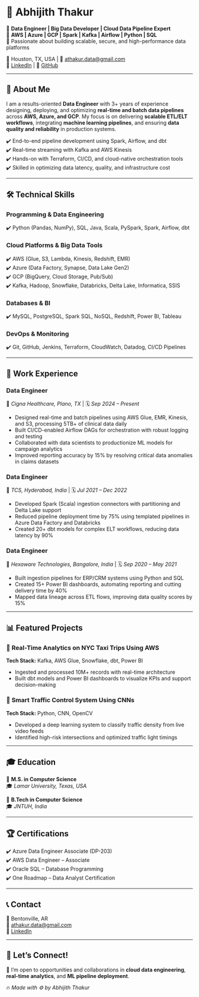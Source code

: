 
# 💼 Abhijith Thakur  
🔹 **Data Engineer | Big Data Developer | Cloud Data Pipeline Expert**  
🔹 **AWS | Azure | GCP | Spark | Kafka | Airflow | Python | SQL**  
🔹 Passionate about building scalable, secure, and high-performance data platforms  

📍 Houston, TX, USA | 📧 athakur.data@gmail.com  
🔗 [LinkedIn](https://www.linkedin.com/in/abhijith-thakur) | 🚀 [GitHub](https://github.com/AbhijithT0307)

---

## 📌 About Me  
I am a results-oriented **Data Engineer** with 3+ years of experience designing, deploying, and optimizing **real-time and batch data pipelines** across **AWS, Azure, and GCP**. My focus is on delivering **scalable ETL/ELT workflows**, integrating **machine learning pipelines**, and ensuring **data quality and reliability** in production systems.

✔️ End-to-end pipeline development using Spark, Airflow, and dbt  
✔️ Real-time streaming with Kafka and AWS Kinesis  
✔️ Hands-on with Terraform, CI/CD, and cloud-native orchestration tools  
✔️ Skilled in optimizing data latency, quality, and infrastructure cost  

---

## 🛠️ Technical Skills  

### **Programming & Data Engineering**  
✔️ Python (Pandas, NumPy), SQL, Java, Scala, PySpark, Spark, Airflow, dbt  

### **Cloud Platforms & Big Data Tools**  
✔️ AWS (Glue, S3, Lambda, Kinesis, Redshift, EMR)  
✔️ Azure (Data Factory, Synapse, Data Lake Gen2)  
✔️ GCP (BigQuery, Cloud Storage, Pub/Sub)  
✔️ Kafka, Hadoop, Snowflake, Databricks, Delta Lake, Informatica, SSIS  

### **Databases & BI**  
✔️ MySQL, PostgreSQL, Spark SQL, NoSQL, Redshift, Power BI, Tableau  

### **DevOps & Monitoring**  
✔️ Git, GitHub, Jenkins, Terraform, CloudWatch, Datadog, CI/CD Pipelines  

---

## 💼 Work Experience  

### **Data Engineer**  
📍 *Cigna Healthcare, Plano, TX* | 🗓 *Sep 2024 – Present*  
- Designed real-time and batch pipelines using AWS Glue, EMR, Kinesis, and S3, processing 5TB+ of clinical data daily  
- Built CI/CD-enabled Airflow DAGs for orchestration with robust logging and testing  
- Collaborated with data scientists to productionize ML models for campaign analytics  
- Improved reporting accuracy by 15% by resolving critical data anomalies in claims datasets  

### **Data Engineer**  
📍 *TCS, Hyderabad, India* | 🗓 *Jul 2021 – Dec 2022*  
- Developed Spark (Scala) ingestion connectors with partitioning and Delta Lake support  
- Reduced pipeline deployment time by 75% using templated pipelines in Azure Data Factory and Databricks  
- Created 20+ dbt models for complex ELT workflows, reducing data latency by 90%  

### **Data Engineer**  
📍 *Hexaware Technologies, Bangalore, India* | 🗓 *Sep 2020 – May 2021*  
- Built ingestion pipelines for ERP/CRM systems using Python and SQL  
- Created 15+ Power BI dashboards, automating reporting and cutting delivery time by 40%  
- Mapped data lineage across ETL flows, improving data quality scores by 15%  

---

## 📊 Featured Projects  

### 📌 **Real-Time Analytics on NYC Taxi Trips Using AWS**  
**Tech Stack:** Kafka, AWS Glue, Snowflake, dbt, Power BI  
- Ingested and processed 10M+ records with real-time architecture  
- Built dbt models and Power BI dashboards to visualize KPIs and support decision-making  

### 🚦 **Smart Traffic Control System Using CNNs**  
**Tech Stack:** Python, CNN, OpenCV  
- Developed a deep learning system to classify traffic density from live video feeds  
- Identified high-risk intersections and optimized traffic light timings  

---

## 🎓 Education  
📌 **M.S. in Computer Science**  
🎓 *Lamar University, Texas, USA*  

📌 **B.Tech in Computer Science**  
🎓 *JNTUH, India*  

---

## 🏆 Certifications  
✔️ Azure Data Engineer Associate (DP-203)  
✔️ AWS Data Engineer – Associate  
✔️ Oracle SQL – Database Programming  
✔️ One Roadmap – Data Analyst Certification  

---

## 📞 Contact  
📍 Bentonville, AR  
📧 athakur.data@gmail.com  
🔗 [LinkedIn](https://www.linkedin.com/in/abhijith-thakur)

---

## 🎯 Let’s Connect!  
💬 I’m open to opportunities and collaborations in **cloud data engineering**, **real-time analytics**, and **ML pipeline deployment**.

🔥 *Made with ⚙️ by Abhijith Thakur*

